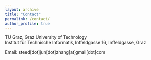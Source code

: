 ```yaml
---
layout: archive
title: "Contact"
permalink: /contact/
author_profile: true
---
```

TU Graz, Graz University of Technology	<br>
Institut für Technische Informatik, Inffeldgasse 16, Inffeldgasse, Graz<br>

Email: steed[dot]jun[dot]zhang[at]gmail[dot]com

